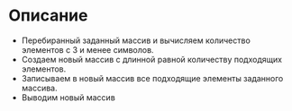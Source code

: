 # Описание

* Перебиранный заданный массив и вычисляем количество элементов с 3 и менее символов.
* Создаем новый массив с длинной равной количеству подходящих элементов.
* Записываем в новый массив все подходящие элементы заданного массива.
* Выводим новый массив


